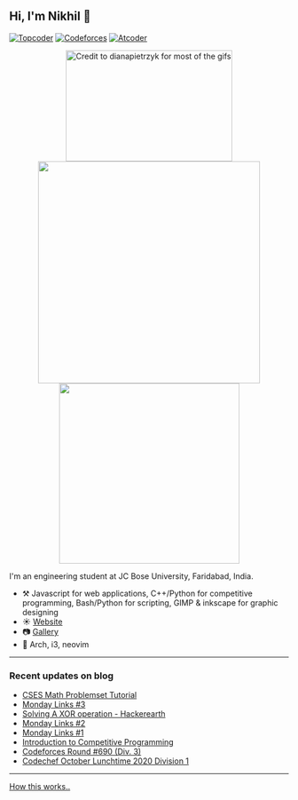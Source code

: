 ## Hi, I'm Nikhil :wave: 
 [![Topcoder](https://run.kaist.ac.kr/badges/topcoder/nikhil1_raghav.svg)](https://topcoder.com/members/nikhil1_raghav) [![Codeforces](https://run.kaist.ac.kr/badges/codeforces/nikhil1_raghav.svg)](https://codeforces.com/profile/nikhil1_raghav) [![Atcoder](https://run.kaist.ac.kr/badges/atcoder/nikhil1_raghav.svg)](https://atcoder.jp/nikhil1_raghav)
 <p align="center">
 <a href="https://nikhilraghav.codes">
  <img src="https://media3.giphy.com/media/j0HBMviGyj3JB14qtB/giphy.gif", width="300", height="200" title="Credit to dianapietrzyk for most of the gifs",/> <br>
  </a>
  <img src="https://github-readme-stats.vercel.app/api?username=nikhil1raghav&show_icons=true&hide_border=true&count_private=true&theme=tokyonight&include_all_commits=true", width="400"/>
  <img src="https://github-readme-stats.vercel.app/api/top-langs/?username=nikhil1raghav&layout=compact&theme=tokyonight&hide_border=true", width="325"/> <br>
  </p>

I'm an engineering student at JC Bose University, Faridabad, India.

- :hammer_and_pick: Javascript for web applications, C++/Python for competitive programming, Bash/Python for scripting, GIMP & inkscape for graphic designing
- :sunny: [Website](https://nikhilraghav.codes)
- :camera: [Gallery](https://gallery.nikhilraghav.codes)
- :seedling: Arch, i3, neovim

---

### Recent updates on blog
<!-- blog starts -->
* [CSES Math Problemset Tutorial](https://nikhilraghav.codes/posts/cses-math/)
* [Monday Links #3](https://nikhilraghav.codes/posts/links3/)
* [Solving A XOR operation - Hackerearth](https://nikhilraghav.codes/posts/xor-operation/)
* [Monday Links #2](https://nikhilraghav.codes/posts/links2/)
* [Monday Links #1](https://nikhilraghav.codes/posts/links1/)
* [Introduction to Competitive Programming](https://nikhilraghav.codes/posts/cpintro/)
* [Codeforces Round #690 (Div. 3)](https://nikhilraghav.codes/posts/cf1462/)
* [Codechef October Lunchtime 2020 Division 1](https://nikhilraghav.codes/posts/ltime89/)
<!-- blog ends -->
---
[How this works..](https://nikhilraghav.codes/posts/selfupdate/)


